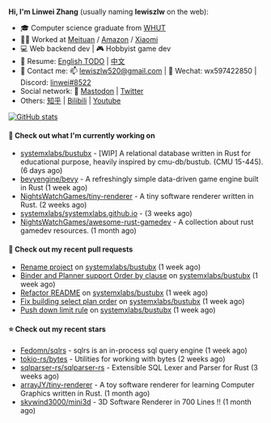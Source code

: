 **Hi, I'm Linwei Zhang** (usually naming **lewiszlw** on the web):
- 🎓 Computer science graduate from [WHUT](https://en.wikipedia.org/wiki/Wuhan_University_of_Technology)
- 👨‍💻 Worked at [Meituan](https://about.meituan.com/home) / [Amazon](https://www.amazon.com/) / [Xiaomi](https://www.mi.com/)
- 💻 Web backend dev | 🎮 Hobbyist game dev
- 📄 Resume: [English TODO](https://github.com/lewiszlw/lewiszlw/blob/main/Resume_EN.md) | [中文](https://github.com/lewiszlw/lewiszlw/blob/main/Resume_CN.md)
- 📱 Contact me: 📫 [lewiszlw520@gmail.com](mailto:lewiszlw520@gmail.com) | 💬 Wechat: wx597422850 | Discord: [linwei#8522](http://discordapp.com/users/891664307035713576)
- Social network: 🦣 [Mastodon](https://mastodon.world/@lewiszlw) | [Twitter](https://twitter.com/lewiszlw)
- Others: [知乎](https://www.zhihu.com/people/tian-qian-zhu-wu-ya) | [Bilibili](https://space.bilibili.com/43876861) | [Youtube](https://www.youtube.com/channel/UCnvri1tqAjxsp9nGQ63zUNw)

[![GitHub stats](https://github-readme-stats.vercel.app/api?username=lewiszlw&count_private=true&show_icons=true&theme=solarized-dark&include_all_commits=true)](https://github.com/anuraghazra/github-readme-stats)

#### 👷 Check out what I'm currently working on

- [systemxlabs/bustubx](https://github.com/systemxlabs/bustubx) - [WIP] A relational database written in Rust for educational purpose, heavily inspired by cmu-db/bustub. (CMU 15-445). (6 days ago)
- [bevyengine/bevy](https://github.com/bevyengine/bevy) - A refreshingly simple data-driven game engine built in Rust (1 week ago)
- [NightsWatchGames/tiny-renderer](https://github.com/NightsWatchGames/tiny-renderer) - A tiny software renderer written in Rust. (2 weeks ago)
- [systemxlabs/systemxlabs.github.io](https://github.com/systemxlabs/systemxlabs.github.io) -  (3 weeks ago)
- [NightsWatchGames/awesome-rust-gamedev](https://github.com/NightsWatchGames/awesome-rust-gamedev) - A collection about rust gamedev resources. (1 month ago)

#### 🔨 Check out my recent pull requests

- [Rename project](https://github.com/systemxlabs/bustubx/pull/37) on [systemxlabs/bustubx](https://github.com/systemxlabs/bustubx) (1 week ago)
- [Binder and Planner support Order by clause](https://github.com/systemxlabs/bustubx/pull/36) on [systemxlabs/bustubx](https://github.com/systemxlabs/bustubx) (1 week ago)
- [Refactor README](https://github.com/systemxlabs/bustubx/pull/35) on [systemxlabs/bustubx](https://github.com/systemxlabs/bustubx) (1 week ago)
- [Fix building select plan order](https://github.com/systemxlabs/bustubx/pull/34) on [systemxlabs/bustubx](https://github.com/systemxlabs/bustubx) (1 week ago)
- [Push down limit rule](https://github.com/systemxlabs/bustubx/pull/32) on [systemxlabs/bustubx](https://github.com/systemxlabs/bustubx) (1 week ago)

#### ⭐ Check out my recent stars

- [Fedomn/sqlrs](https://github.com/Fedomn/sqlrs) - sqlrs is an in-process sql query engine (1 week ago)
- [tokio-rs/bytes](https://github.com/tokio-rs/bytes) - Utilities for working with bytes (2 weeks ago)
- [sqlparser-rs/sqlparser-rs](https://github.com/sqlparser-rs/sqlparser-rs) - Extensible SQL Lexer and Parser for Rust (3 weeks ago)
- [arrayJY/tiny-renderer](https://github.com/arrayJY/tiny-renderer) - A toy software renderer for learning Computer Graphics written in Rust. (1 month ago)
- [skywind3000/mini3d](https://github.com/skywind3000/mini3d) - 3D Software Renderer in 700 Lines !! (1 month ago)
